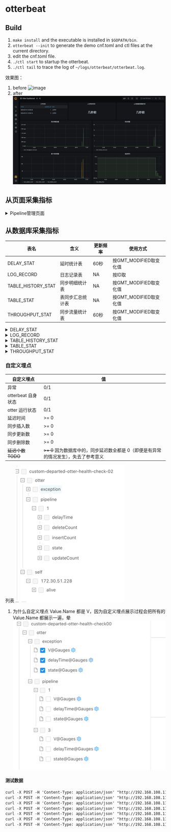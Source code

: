 # otterbeat

## Build

1. `make install` and the executable is installed in `$GOPATH/bin`.
1. `otterbeat --init` to generate the demo cnf.toml and ctl files at the current directory.
1. edit the cnf.toml file.
1. `./ctl start` to startup the otterbeat.
1. `./ctl tail` to trace the log of `~/logs/otterbeat/otterbeat.log`.

效果图：
1. before
![image](https://user-images.githubusercontent.com/1940588/83215313-3f29e580-a199-11ea-8336-b8a3c805b96b.png)
2. after
![image](doc%2Fimgs%2FFireShot%20Capture%20010%20-%20Otter%20Dashborad%20-%20Grafana%20-%20localhost.png)


## 从页面采集指标

<details><summary>Pipeline管理页面</summary>

![image](https://user-images.githubusercontent.com/1940588/79715445-50641480-8306-11ea-9a5a-cb5322cff428.png)

</details>

## 从数据库采集指标

表名|含义|更新频率|使用方式
---|---|---|---
DELAY_STAT | 延时统计表 | 60秒 |  按GMT_MODIFIED取变化值
LOG_RECORD | 日志记录表 | NA | 按ID取
TABLE_HISTORY_STAT | 同步明细统计表 |  NA | 按GMT_MODIFIED取变化值
TABLE_STAT |表同步汇总统计表 |  NA | 按GMT_MODIFIED取变化值
THROUGHPUT_STAT | 同步流量统计表 |  60秒 | 按GMT_MODIFIED取变化值

<details><summary>DELAY_STAT</summary>

```sql
CREATE TABLE `DELAY_STAT` (
  `ID` bigint(20) NOT NULL AUTO_INCREMENT,
  `DELAY_TIME` bigint(20) NOT NULL,
  `DELAY_NUMBER` bigint(20) NOT NULL,
  `PIPELINE_ID` bigint(20) NOT NULL,
  `GMT_CREATE` timestamp NOT NULL DEFAULT '0000-00-00 00:00:00',
  `GMT_MODIFIED` timestamp NOT NULL DEFAULT CURRENT_TIMESTAMP ON UPDATE CURRENT_TIMESTAMP,
  PRIMARY KEY (`ID`),
  KEY `idx_PipelineID_GmtModified_ID` (`PIPELINE_ID`,`GMT_MODIFIED`,`ID`),
  KEY `idx_Pipeline_GmtCreate` (`PIPELINE_ID`,`GMT_CREATE`),
  KEY `idx_GmtCreate_id` (`GMT_CREATE`,`ID`)
) ENGINE=InnoDB AUTO_INCREMENT=21 DEFAULT CHARSET=utf8
```

ID|DELAY_TIME|DELAY_NUMBER|PIPELINE_ID|GMT_CREATE           |GMT_MODIFIED         |
--|----------|------------|-----------|---------------------|---------------------|
 1|      1772|           0|          1|2020-04-20 02:49:57.0|2020-04-20 02:49:57.0|
 3|      6204|           0|          3|2020-04-20 02:49:57.0|2020-04-20 02:49:57.0|
 5|     14246|           0|          1|2020-04-20 02:50:57.0|2020-04-20 02:50:57.0|
 7|     13376|           0|          3|2020-04-20 02:50:57.0|2020-04-20 02:50:57.0|
 9|       296|           0|          1|2020-04-20 02:51:57.0|2020-04-20 02:51:57.0|
11|       548|           0|          1|2020-04-20 04:13:11.0|2020-04-20 04:13:11.0|
13|       713|           0|          1|2020-04-20 04:20:11.0|2020-04-20 04:20:11.0|

</details>

<details><summary>LOG_RECORD</summary>

```sql
CREATE TABLE `LOG_RECORD` (
  `ID` bigint(20) NOT NULL AUTO_INCREMENT,
  `NID` varchar(200) DEFAULT NULL,
  `CHANNEL_ID` varchar(200) NOT NULL,
  `PIPELINE_ID` varchar(200) NOT NULL,
  `TITLE` varchar(1000) DEFAULT NULL,
  `MESSAGE` text,
  `GMT_CREATE` timestamp NOT NULL DEFAULT '0000-00-00 00:00:00',
  `GMT_MODIFIED` timestamp NOT NULL DEFAULT CURRENT_TIMESTAMP ON UPDATE CURRENT_TIMESTAMP,
  PRIMARY KEY (`ID`),
  KEY `logRecord_pipelineId` (`PIPELINE_ID`)
) ENGINE=InnoDB AUTO_INCREMENT=33 DEFAULT CHARSET=utf8
```

ID|NID|CHANNEL_ID|PIPELINE_ID|TITLE          |MESSAGE                                                                                                                                                                                                                                                        |GMT_CREATE           |GMT_MODIFIED         |
--|---|----------|-----------|---------------|---------------------------------------------------------------------------------------------------------------------------------------------------------------------------------------------------------------------------------------------------------------|---------------------|---------------------|
 1|-1 |1         |3          |POSITIONTIMEOUT|pid:3 position 671 seconds no update                                                                                                                                                                                                                           |2020-04-20 04:19:11.0|2020-04-20 04:19:11.0|
 3|   |-1        |-1         |EXCEPTION      |pid:-1 nid:null exception:cid:1 stop recovery successful for rid:3                                                                                                                                                                                             |2020-04-20 04:19:24.0|2020-04-20 04:19:24.0|
 5|-1 |1         |1          |POSITIONTIMEOUT|pid:1 position 659 seconds no update                                                                                                                                                                                                                           |2020-04-20 04:31:11.0|2020-04-20 04:31:11.0|
 7|-1 |1         |3          |POSITIONTIMEOUT|pid:3 position 705 seconds no update                                                                                                                                                                                                                           |2020-04-20 04:31:11.0|2020-04-20 04:31:11.0|
 9|   |-1        |-1         |EXCEPTION      |pid:-1 nid:null exception:cid:1 stop recovery successful for rid:3                                                                                                                                                                                             |2020-04-20 04:31:24.0|2020-04-20 04:31:24.0|
11|   |-1        |-1         |EXCEPTION      |pid:-1 nid:null exception:cid:1 stop recovery successful for rid:11                                                                                                                                                                                            |2020-04-20 04:31:26.0|2020-04-20 04:31:26.0|
13|-1 |1         |1          |POSITIONTIMEOUT|pid:1 position 660 seconds no update                                                                                                                                                                                                                           |2020-04-20 04:43:11.0|2020-04-20 04:43:11.0|
15|-1 |1         |3          |POSITIONTIMEOUT|pid:3 position 703 seconds no update                                                                                                                                                                                                                           |2020-04-20 04:43:11.0|2020-04-20 04:43:11.0|
17|   |-1        |-1         |EXCEPTION      |pid:-1 nid:null exception:cid:1 stop recovery successful for rid:3                                                                                                                                                                                             |2020-04-20 04:43:24.0|2020-04-20 04:43:24.0|
19|3  |1         |3          |EXCEPTION      |pid:3 nid:3 exception:canal:canalb:com.alibaba.otter.canal.parse.exception.CanalParseException: java.net.SocketException: Broken pipe (Write failed)¶Caused by: java.net.SocketException: Broken pipe (Write failed)¶ at java.net.SocketOutputStream.socketWrit|2020-04-20 04:43:24.0|2020-04-20 04:43:24.0|
21|   |-1        |-1         |EXCEPTION      |pid:-1 nid:null exception:cid:1 stop recovery successful for rid:11                                                                                                                                                                                            |2020-04-20 04:43:26.0|2020-04-20 04:43:26.0|
23|3  |1         |3          |EXCEPTION      |pid:3 nid:3 exception:canal:canalb:java.net.SocketTimeoutException: Timeout occurred, failed to read total 4 bytes in 25000 milliseconds, actual read only 0 bytes¶ at com.alibaba.otter.canal.parse.driver.mysql.socket.BioSocketChannel.read(BioSocketChannel|2020-04-20 04:43:34.0|2020-04-20 04:43:34.0|
25|-1 |1         |1          |POSITIONTIMEOUT|pid:1 position 660 seconds no update                                                                                                                                                                                                                           |2020-04-20 04:55:11.0|2020-04-20 04:55:11.0|
27|-1 |1         |3          |POSITIONTIMEOUT|pid:3 position 703 seconds no update                                                                                                                                                                                                                           |2020-04-20 04:55:11.0|2020-04-20 04:55:11.0|
29|   |-1        |-1         |EXCEPTION      |pid:-1 nid:null exception:cid:1 stop recovery successful for rid:3                                                                                                                                                                                             |2020-04-20 04:55:24.0|2020-04-20 04:55:24.0|
31|   |-1        |-1         |EXCEPTION      |pid:-1 nid:null exception:cid:1 stop recovery successful for rid:11                                                                                                                                                                                            |2020-04-20 04:55:26.0|2020-04-20 04:55:26.0|

</details>

<details><summary>TABLE_HISTORY_STAT</summary>

```sql
CREATE TABLE `TABLE_HISTORY_STAT` (
  `ID` bigint(20) unsigned NOT NULL AUTO_INCREMENT,
  `FILE_SIZE` bigint(20) DEFAULT NULL,
  `FILE_COUNT` bigint(20) DEFAULT NULL,
  `INSERT_COUNT` bigint(20) DEFAULT NULL,
  `UPDATE_COUNT` bigint(20) DEFAULT NULL,
  `DELETE_COUNT` bigint(20) DEFAULT NULL,
  `DATA_MEDIA_PAIR_ID` bigint(20) DEFAULT NULL,
  `PIPELINE_ID` bigint(20) DEFAULT NULL,
  `START_TIME` timestamp NOT NULL DEFAULT '0000-00-00 00:00:00',
  `END_TIME` timestamp NOT NULL DEFAULT '0000-00-00 00:00:00',
  `GMT_CREATE` timestamp NOT NULL DEFAULT '0000-00-00 00:00:00',
  `GMT_MODIFIED` timestamp NOT NULL DEFAULT CURRENT_TIMESTAMP ON UPDATE CURRENT_TIMESTAMP,
  PRIMARY KEY (`ID`),
  KEY `idx_DATA_MEDIA_PAIR_ID_END_TIME` (`DATA_MEDIA_PAIR_ID`,`END_TIME`),
  KEY `idx_GmtCreate_id` (`GMT_CREATE`,`ID`)
) ENGINE=InnoDB AUTO_INCREMENT=6 DEFAULT CHARSET=utf8
```

ID|FILE_SIZE|FILE_COUNT|INSERT_COUNT|UPDATE_COUNT|DELETE_COUNT|DATA_MEDIA_PAIR_ID|PIPELINE_ID|START_TIME           |END_TIME             |GMT_CREATE           |GMT_MODIFIED         |
--|---------|----------|------------|------------|------------|------------------|-----------|---------------------|---------------------|---------------------|---------------------|
 1|        0|         0|        1000|           0|           0|                 3|          3|2020-04-20 02:49:50.0|2020-04-20 02:49:55.0|2020-04-20 02:49:57.0|2020-04-20 02:49:57.0|
 3|        0|         0|       10000|           0|           0|                 1|          1|2020-04-20 02:50:01.0|2020-04-20 02:50:21.0|2020-04-20 02:50:57.0|2020-04-20 02:50:57.0|
 5|        0|         0|        9000|           0|           0|                 3|          3|2020-04-20 02:49:51.0|2020-04-20 02:50:11.0|2020-04-20 02:50:57.0|2020-04-20 02:50:57.0|

 </details>

<details><summary>TABLE_STAT</summary>

```sql
CREATE TABLE `TABLE_STAT` (
  `ID` bigint(20) NOT NULL AUTO_INCREMENT,
  `FILE_SIZE` bigint(20) NOT NULL,
  `FILE_COUNT` bigint(20) NOT NULL,
  `INSERT_COUNT` bigint(20) NOT NULL,
  `UPDATE_COUNT` bigint(20) NOT NULL,
  `DELETE_COUNT` bigint(20) NOT NULL,
  `DATA_MEDIA_PAIR_ID` bigint(20) NOT NULL,
  `PIPELINE_ID` bigint(20) NOT NULL,
  `GMT_CREATE` timestamp NOT NULL DEFAULT '0000-00-00 00:00:00',
  `GMT_MODIFIED` timestamp NOT NULL DEFAULT CURRENT_TIMESTAMP ON UPDATE CURRENT_TIMESTAMP,
  PRIMARY KEY (`ID`),
  KEY `idx_PipelineID_DataMediaPairID` (`PIPELINE_ID`,`DATA_MEDIA_PAIR_ID`)
) ENGINE=InnoDB AUTO_INCREMENT=4 DEFAULT CHARSET=utf8
```

ID|FILE_SIZE|FILE_COUNT|INSERT_COUNT|UPDATE_COUNT|DELETE_COUNT|DATA_MEDIA_PAIR_ID|PIPELINE_ID|GMT_CREATE           |GMT_MODIFIED         |
--|---------|----------|------------|------------|------------|------------------|-----------|---------------------|---------------------|
 1|        0|         0|       10000|           0|           0|                 3|          3|2020-04-20 02:49:55.0|2020-04-20 02:50:11.0|
 3|        0|         0|       10000|           0|           0|                 1|          1|2020-04-20 02:50:07.0|2020-04-20 02:50:21.0|

 </details>

 <details><summary>THROUGHPUT_STAT</summary>

 ```sql
 CREATE TABLE `THROUGHPUT_STAT` (
   `ID` bigint(20) NOT NULL AUTO_INCREMENT,
   `TYPE` varchar(20) NOT NULL,
   `NUMBER` bigint(20) NOT NULL,
   `SIZE` bigint(20) NOT NULL,
   `PIPELINE_ID` bigint(20) NOT NULL,
   `START_TIME` timestamp NOT NULL DEFAULT '0000-00-00 00:00:00',
   `END_TIME` timestamp NOT NULL DEFAULT '0000-00-00 00:00:00',
   `GMT_CREATE` timestamp NOT NULL DEFAULT '0000-00-00 00:00:00',
   `GMT_MODIFIED` timestamp NOT NULL DEFAULT CURRENT_TIMESTAMP ON UPDATE CURRENT_TIMESTAMP,
   PRIMARY KEY (`ID`),
   KEY `idx_PipelineID_Type_GmtCreate_ID` (`PIPELINE_ID`,`TYPE`,`GMT_CREATE`,`ID`),
   KEY `idx_PipelineID_Type_EndTime_ID` (`PIPELINE_ID`,`TYPE`,`END_TIME`,`ID`),
   KEY `idx_GmtCreate_id` (`GMT_CREATE`,`ID`)
 ) ENGINE=InnoDB AUTO_INCREMENT=6 DEFAULT CHARSET=utf8
```

ID|TYPE|NUMBER|SIZE   |PIPELINE_ID|START_TIME           |END_TIME             |GMT_CREATE           |GMT_MODIFIED         |
--|----|------|-------|-----------|---------------------|---------------------|---------------------|---------------------|
 1|ROW |  1000| 511328|          3|2020-04-20 02:49:50.0|2020-04-20 02:49:55.0|2020-04-20 02:49:57.0|2020-04-20 02:49:57.0|
 3|ROW | 10000|5111872|          1|2020-04-20 02:50:01.0|2020-04-20 02:50:21.0|2020-04-20 02:50:57.0|2020-04-20 02:50:57.0|
 5|ROW |  9000|4601240|          3|2020-04-20 02:49:51.0|2020-04-20 02:50:11.0|2020-04-20 02:50:57.0|2020-04-20 02:50:57.0|

 </details>


### 自定义埋点

自定义埋点| 值  
---|-----
异常| 0/1 
otterbeat 自身状态| 0/1
otter 运行状态| 0/1
延迟时间| >= 0
同步插入数| >= 0
同步更新数| >= 0
同步删除数| >= 0
~~延迟个数 TODO~~| ~~>= 0~~ 因为数据库中的，同步延迟数全都是 0（即便是有异常的情况发生），失去了参考意义

列表
![img_1.png](doc/imgs/img_1.png)

1. 为什么自定义埋点 Value.Name 都是 V，因为自定义埋点展示过程会把所有的 Value.Name 都展示一遍，晕
![img.png](doc/imgs/img.png)

#### 测试数据
```txt
curl -X POST -H 'Content-Type: application/json' "http://192.168.108.11:30008/custom" -d '{"ipPort":"172.30.51.228","keys":["self","172.30.51.228","alive"],"time":"20240516104438","category":"departed-otter-health-check-02","values":[{"metricType":"Gauges","name":"V","val":1}]}'
curl -X POST -H 'Content-Type: application/json' "http://192.168.108.11:30008/custom" -d '{"ipPort":"172.30.51.228","keys":["otter","pipeline","1","state"],"time":"20240516104538","category":"departed-otter-health-check-02","values":[{"metricType":"Gauges","name":"V","val":1}]}'
curl -X POST -H 'Content-Type: application/json' "http://192.168.108.11:30008/custom" -d '{"ipPort":"172.30.51.228","keys":["otter","pipeline","1","delayTime"],"time":"20240516104548","category":"departed-otter-health-check-02","values":[{"metricType":"Gauges","name":"V","val":415}]}'
curl -X POST -H 'Content-Type: application/json' "http://192.168.108.11:30008/custom" -d '{"ipPort":"172.30.51.228","keys":["otter","pipeline","1","insertCount"],"time":"20240516104448","category":"departed-otter-health-check-02","values":[{"metricType":"Gauges","name":"V","val":15}]}'
curl -X POST -H 'Content-Type: application/json' "http://192.168.108.11:30008/custom" -d '{"ipPort":"172.30.51.228","keys":["otter","pipeline","1","updateCount"],"time":"20240516104458","category":"departed-otter-health-check-02","values":[{"metricType":"Gauges","name":"V","val":3}]}'
curl -X POST -H 'Content-Type: application/json' "http://192.168.108.11:30008/custom" -d '{"ipPort":"172.30.51.228","keys":["otter","pipeline","1","deleteCount"],"time":"20240516104628","category":"departed-otter-health-check-02","values":[{"metricType":"Gauges","name":"V","val":1}]}'
curl -X POST -H 'Content-Type: application/json' "http://192.168.108.11:30008/custom" -d '{"ipPort":"172.30.51.228","keys":["otter","exception"],"time":"20240515182119","category":"departed-otter-health-check-02","values":[{"metricType":"Gauges","name":"V","val":1}]}'
```